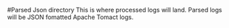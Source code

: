 #Parsed Json directory
This is where processed logs will land. Parsed logs will be JSON fomatted Apache Tomact logs. 
